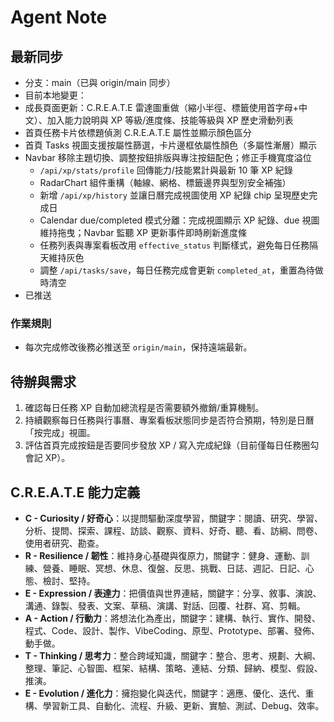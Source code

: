 # Agent Note

## 最新同步
- 分支：main（已與 origin/main 同步）
- 目前本地變更：
- 成長頁面更新：C.R.E.A.T.E 雷達圖重做（縮小半徑、標籤使用首字母+中文）、加入能力說明與 XP 等級/進度條、技能等級與 XP 歷史滑動列表
- 首頁任務卡片依標題偵測 C.R.E.A.T.E 屬性並顯示顏色區分
- 首頁 Tasks 視圖支援按屬性篩選，卡片邊框依屬性顏色（多屬性漸層）顯示
- Navbar 移除主題切換、調整按鈕排版與專注按鈕配色；修正手機寬度溢位
  - `/api/xp/stats/profile` 回傳能力/技能累計與最新 10 筆 XP 紀錄
  - RadarChart 組件重構（軸線、網格、標籤邊界與型別安全補強）
  - 新增 `/api/xp/history` 並讓日曆完成視圖使用 XP 紀錄 chip 呈現歷史完成日
  - Calendar due/completed 模式分離：完成視圖顯示 XP 紀錄、due 視圖維持拖曳；Navbar 監聽 XP 更新事件即時刷新進度條
  - 任務列表與專案看板改用 `effective_status` 判斷樣式，避免每日任務隔天維持灰色
  - 調整 `/api/tasks/save`，每日任務完成會更新 `completed_at`，重置為待做時清空
- 已推送

### 作業規則
- 每次完成修改後務必推送至 `origin/main`，保持遠端最新。

## 待辦與需求
1. 確認每日任務 XP 自動加總流程是否需要額外撤銷/重算機制。
2. 持續觀察每日任務與行事曆、專案看板狀態同步是否符合預期，特別是日曆「按完成」視圖。
3. 評估首頁完成按鈕是否要同步發放 XP / 寫入完成紀錄（目前僅每日任務圈勾會記 XP）。

## C.R.E.A.T.E 能力定義
- **C - Curiosity / 好奇心**：以提問驅動深度學習，關鍵字：閱讀、研究、學習、分析、提問、探索、課程、訪談、觀察、資料、好奇、聽、看、訪綱、問卷、使用者研究、勘查。
- **R - Resilience / 韌性**：維持身心基礎與復原力，關鍵字：健身、運動、訓練、營養、睡眠、冥想、休息、復盤、反思、挑戰、日誌、週記、日記、心態、檢討、堅持。
- **E - Expression / 表達力**：把價值與世界連結，關鍵字：分享、敘事、演說、溝通、錄製、發表、文案、草稿、演講、對話、回覆、社群、寫、剪輯。
- **A - Action / 行動力**：將想法化為產出，關鍵字：建構、執行、實作、開發、程式、Code、設計、製作、VibeCoding、原型、Prototype、部署、發佈、動手做。
- **T - Thinking / 思考力**：整合跨域知識，關鍵字：整合、思考、規劃、大綱、整理、筆記、心智圖、框架、結構、策略、連結、分類、歸納、模型、假設、推演。
- **E - Evolution / 進化力**：擁抱變化與迭代，關鍵字：適應、優化、迭代、重構、學習新工具、自動化、流程、升級、更新、實驗、測試、Debug、效率。
